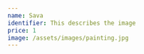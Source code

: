 ```yaml
---
name: Sava
identifier: This describes the image
price: 1
image: /assets/images/painting.jpg
---
```

